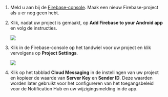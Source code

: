 

1. Meld u aan bij de [Firebase-console](https://firebase.google.com/console/). Maak een nieuw Firebase-project als u er nog geen hebt.
2. Klik, nadat uw project is gemaakt, op **Add Firebase to your Android app** en volg de instructies.

    ![](./media/notification-hubs-enable-firebase-cloud-messaging/notification-hubs-add-firebase-to-android-app.png)
3. Klik in de Firebase-console op het tandwiel voor uw project en klik vervolgens op **Project Settings**.

    ![](./media/notification-hubs-enable-firebase-cloud-messaging/notification-hubs-firebase-console-project-settings.png)
4. Klik op het tabblad **Cloud Messaging** in de instellingen van uw project en kopieer de waarde van **Server Key** en **Sender ID**. Deze waarden worden later gebruikt voor het configureren van het toegangsbeleid voor de Notification Hub en uw wijzigingsmelding in de app.
